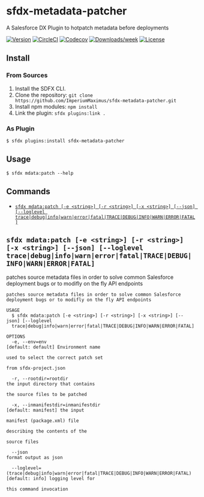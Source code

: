 sfdx-metadata-patcher
=====================

A Salesforce DX Plugin to hotpatch metadata before deployments

[![Version](https://img.shields.io/npm/v/sfdx-metadata-patcher.svg)](https://npmjs.org/package/sfdx-metadata-patcher)
[![CircleCI](https://circleci.com/gh/ImperiumMaximus/sfdx-metadata-patcher/tree/master.svg?style=shield)](https://circleci.com/gh/ImperiumMaximus/sfdx-metadata-patcher/tree/master)
[![Codecov](https://codecov.io/gh/ImperiumMaximus/sfdx-metadata-patcher/branch/master/graph/badge.svg)](https://codecov.io/gh/ImperiumMaximus/sfdx-metadata-patcher)
[![Downloads/week](https://img.shields.io/npm/dw/sfdx-metadata-patcher.svg)](https://npmjs.org/package/sfdx-metadata-patcher)
[![License](https://img.shields.io/npm/l/sfdx-metadata-patcher.svg)](https://github.com/ImperiumMaximus/sfdx-metadata-patcher/blob/master/package.json)

<!-- install -->
## Install
### From Sources
1. Install the SDFX CLI.
1. Clone the repository: `git clone https://github.com/ImperiumMaximus/sfdx-metadata-patcher.git`
1. Install npm modules: `npm install`
1. Link the plugin: `sfdx plugins:link .`
### As Plugin
```sh-session
$ sfdx plugins:install sfdx-metadata-patcher
```
## Usage
```sh-session
$ sfdx mdata:patch --help
```
## Commands
<!-- commands -->
* [`sfdx mdata:patch [-e <string>] [-r <string>] [-x <string>] [--json] [--loglevel trace|debug|info|warn|error|fatal|TRACE|DEBUG|INFO|WARN|ERROR|FATAL]`](#sfdx-mdatapatch--e-string--r-string--x-string---json---loglevel-tracedebuginfowarnerrorfataltracedebuginfowarnerrorfatal)

## `sfdx mdata:patch [-e <string>] [-r <string>] [-x <string>] [--json] [--loglevel trace|debug|info|warn|error|fatal|TRACE|DEBUG|INFO|WARN|ERROR|FATAL]`

patches source metadata files in order to solve common Salesforce deployment bugs or to modifly on the fly API endpoints

```
patches source metadata files in order to solve common Salesforce deployment bugs or to modifly on the fly API endpoints

USAGE
  $ sfdx mdata:patch [-e <string>] [-r <string>] [-x <string>] [--json] [--loglevel 
  trace|debug|info|warn|error|fatal|TRACE|DEBUG|INFO|WARN|ERROR|FATAL]

OPTIONS
  -e, --env=env                                                                     [default: default] Environment name
                                                                                    used to select the correct patch set
                                                                                    from sfdx-project.json

  -r, --rootdir=rootdir                                                             the input directory that contains
                                                                                    the source files to be patched

  -x, --inmanifestdir=inmanifestdir                                                 [default: manifest] the input
                                                                                    manifest (package.xml) file
                                                                                    describing the contents of the
                                                                                    source files

  --json                                                                            format output as json

  --loglevel=(trace|debug|info|warn|error|fatal|TRACE|DEBUG|INFO|WARN|ERROR|FATAL)  [default: info] logging level for
                                                                                    this command invocation
```
<!-- commandsstop -->
